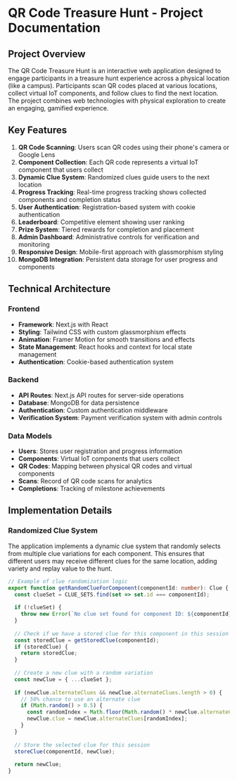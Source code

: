 # QR Code Treasure Hunt - Project Documentation

## Project Overview

The QR Code Treasure Hunt is an interactive web application designed to engage participants in a treasure hunt experience across a physical location (like a campus). Participants scan QR codes placed at various locations, collect virtual IoT components, and follow clues to find the next location. The project combines web technologies with physical exploration to create an engaging, gamified experience.

## Key Features

1. **QR Code Scanning**: Users scan QR codes using their phone's camera or Google Lens
2. **Component Collection**: Each QR code represents a virtual IoT component that users collect
3. **Dynamic Clue System**: Randomized clues guide users to the next location
4. **Progress Tracking**: Real-time progress tracking shows collected components and completion status
5. **User Authentication**: Registration-based system with cookie authentication
6. **Leaderboard**: Competitive element showing user ranking
7. **Prize System**: Tiered rewards for completion and placement
8. **Admin Dashboard**: Administrative controls for verification and monitoring
9. **Responsive Design**: Mobile-first approach with glassmorphism styling
10. **MongoDB Integration**: Persistent data storage for user progress and components

## Technical Architecture

### Frontend
- **Framework**: Next.js with React
- **Styling**: Tailwind CSS with custom glassmorphism effects
- **Animation**: Framer Motion for smooth transitions and effects
- **State Management**: React hooks and context for local state management
- **Authentication**: Cookie-based authentication system

### Backend
- **API Routes**: Next.js API routes for server-side operations
- **Database**: MongoDB for data persistence
- **Authentication**: Custom authentication middleware
- **Verification System**: Payment verification system with admin controls

### Data Models
- **Users**: Stores user registration and progress information
- **Components**: Virtual IoT components that users collect
- **QR Codes**: Mapping between physical QR codes and virtual components
- **Scans**: Record of QR code scans for analytics
- **Completions**: Tracking of milestone achievements

## Implementation Details

### Randomized Clue System
The application implements a dynamic clue system that randomly selects from multiple clue variations for each component. This ensures that different users may receive different clues for the same location, adding variety and replay value to the hunt.

```typescript
// Example of clue randomization logic
export function getRandomClueForComponent(componentId: number): Clue {
  const clueSet = CLUE_SETS.find(set => set.id === componentId);
  
  if (!clueSet) {
    throw new Error(`No clue set found for component ID: ${componentId}`);
  }
  
  // Check if we have a stored clue for this component in this session
  const storedClue = getStoredClue(componentId);
  if (storedClue) {
    return storedClue;
  }
  
  // Create a new clue with a random variation
  const newClue = { ...clueSet };
  
  if (newClue.alternateClues && newClue.alternateClues.length > 0) {
    // 50% chance to use an alternate clue
    if (Math.random() > 0.5) {
      const randomIndex = Math.floor(Math.random() * newClue.alternateClues.length);
      newClue.clue = newClue.alternateClues[randomIndex];
    }
  }
  
  // Store the selected clue for this session
  storeClue(componentId, newClue);
  
  return newClue;
}

